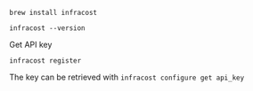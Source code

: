 

```brew install infracost```

```infracost --version```

Get API key

```infracost register```

The key can be retrieved with ```infracost configure get api_key```

